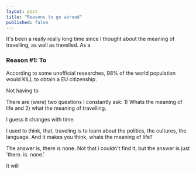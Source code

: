 ```yaml
---
layout: post
title: "Reasons to go abroad"
published: false
---
```

It's been a really really long time since I thought about the meaning of travelling, as well as travelled. As a 
### Reason #1: To 

According to some unofficial researches, 98% of the world population would KILL to obtain a EU citizenship. 

Not having to 

There are (were) two questions I constantly ask: 1) Whats the meaning of life and 2) what the meaning of travelling.

I guess it changes with time.

I used to think, that, traveling is to learn about the politics, the cultures, the language. And it makes you think, whats the meaning of life? 

The answer is, there is none. Not that i couldn't find it, but the answer is just 'there. is. none.'

It will


<!--more-->


